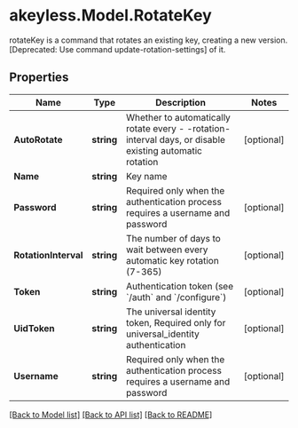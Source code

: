 # akeyless.Model.RotateKey
rotateKey is a command that rotates an existing key, creating a new version. [Deprecated: Use command update-rotation-settings] of it.
## Properties

Name | Type | Description | Notes
------------ | ------------- | ------------- | -------------
**AutoRotate** | **string** | Whether to automatically rotate every - -rotation-interval days, or disable existing automatic rotation | [optional] 
**Name** | **string** | Key name | 
**Password** | **string** | Required only when the authentication process requires a username and password | [optional] 
**RotationInterval** | **string** | The number of days to wait between every automatic key rotation (7-365) | [optional] 
**Token** | **string** | Authentication token (see &#x60;/auth&#x60; and &#x60;/configure&#x60;) | [optional] 
**UidToken** | **string** | The universal identity token, Required only for universal_identity authentication | [optional] 
**Username** | **string** | Required only when the authentication process requires a username and password | [optional] 

[[Back to Model list]](../README.md#documentation-for-models) [[Back to API list]](../README.md#documentation-for-api-endpoints) [[Back to README]](../README.md)

